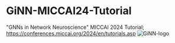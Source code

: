 # GiNN-MICCAI24-Tutorial
"GNNs in Network Neuroscience" MICCAI 2024 Tutorial; https://conferences.miccai.org/2024/en/tutorials.asp
![GiNN-logo](https://github.com/basiralab/GiNN-MICCAI24-Tutorial/assets/51650277/6fc1c2f6-8ef2-4045-8b84-5fb8c4d1ee9a)
